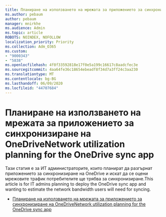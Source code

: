 ```yaml
---
title: Планиране на използването на мрежата за приложението за синхронизиране на OneDrive
ms.author: pebaum
author: pebaum
manager: mnirkhe
ms.audience: Admin
ms.topic: article
ROBOTS: NOINDEX, NOFOLLOW
localization_priority: Priority
ms.collection: Adm_O365
ms.custom:
- "9000343"
- "5838"
ms.openlocfilehash: 4f0f33592818e17f0e5a199c16617c8aadcfec3e
ms.sourcegitcommit: 4aa64fe36c18654ebeadf8f34d7a3ff24c3aa230
ms.translationtype: MT
ms.contentlocale: bg-BG
ms.lasthandoff: 06/09/2020
ms.locfileid: "44707684"
---
```

# <a name="network-utilization-planning-for-the-onedrive-sync-app"></a><span data-ttu-id="47c49-102">Планиране на използването на мрежата за приложението за синхронизиране на OneDrive</span><span class="sxs-lookup"><span data-stu-id="47c49-102">Network utilization planning for the OneDrive sync app</span></span>

<span data-ttu-id="47c49-103">Тази статия е за ИТ администраторите, които планират да разгърнат приложението за синхронизиране на OneDrive и искат да се оцени мрежовите трафик потребителите ще трябва за синхронизиране.</span><span class="sxs-lookup"><span data-stu-id="47c49-103">This article is for IT admins planning to deploy the OneDrive sync app and wanting to estimate the network bandwidth users will need for syncing.</span></span>  

- [<span data-ttu-id="47c49-104">Планиране на използването на мрежата за приложението за синхронизиране на OneDrive</span><span class="sxs-lookup"><span data-stu-id="47c49-104">Network utilization planning for the OneDrive sync app</span></span>](https://docs.microsoft.com/onedrive/network-utilization-planning)